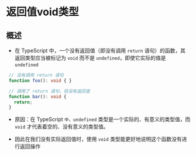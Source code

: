 # 返回值void类型

## 概述

+ 在 TypeScript 中，一个没有返回值（即没有调用 `return` 语句）的函数，其返回类型应当被标记为 `void` 而不是 `undefined`，即使它实际的值是 `undefined`

 ```ts
  // 没有调用 return 语句
  function foo(): void { }

  // 调用了 return 语句，但没有返回值
  function bar(): void {
    return;
  }
  ```

+ 原因：在 TypeScript `中，undefined` 类型是一个实际的、有意义的类型值，而 `void` 才代表着空的、没有意义的类型值。

+ 因此在我们没有实际返回值时，使用 `void` 类型能更好地说明这个函数没有进行返回操作
